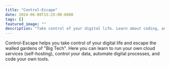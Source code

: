 ```yaml
---
title: "Control-Escape"
date: 2024-06-08T15:25:00-0400
tags: []
featured_image: ""
description: "Take control of your digital life. Learn about coding, automation, self-hosting, and DIY tech."
---
```


Control-Escape helps you take control of your digital life and escape the walled gardens of "Big Tech". Here you can learn to run your own cloud services (self-hosting), control your data, automate digital processes, and code your own tools. 

